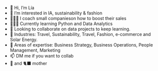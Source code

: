 - 👋 Hi, I’m Lía
- 🌱 I’m interested in IA, sustainability & fashion
- 👷🏻‍♀️ I coach small companieson how to boost their sales
- 👩🏻‍🎓 Currently learning Python and Data Analytics
- 💞️ Looking to collaborate on data projects to keep learning.
- 🧪 Industries: Travel, Sustainability, Travel, Fashion, e-commerce and Solar Energy.
- 🥼 Areas of expertise: Business Strategy, Business Operations, People Management, Marketing
- 📫 DM me if you want to collab
- 🐶 and 🐈‍⬛ mother

<!---
liagcaviedes/liagcaviedes is a ✨ special ✨ repository because its `README.md` (this file) appears on your GitHub profile.
You can click the Preview link to take a look at your changes.
--->

